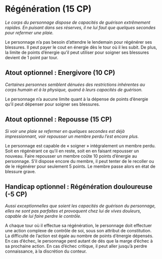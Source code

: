 # Régénération (15 CP)
*Le corps du personnage dispose de capacités de guérison extrêmement rapides. En puisant dans ses réserves, il ne lui faut que quelques secondes pour refermer une plaie.*

Le personnage n’a pas besoin d’attendre le lendemain pour régénérer ses blessures. Il peut payer le cout en énergie dès le tour où il les subit. De plus, la limite de points d’énergie qu’il peut utiliser pour soigner ses blessures devient de 1 point par tour.

## Atout optionnel : Energivore (10 CP)
*Certaines personnes semblent dénuées des restrictions inhérentes au corps humain et à la physique, quand à leurs capacités de guérison.*

Le personnage n’a aucune limite quant à la dépense de points d’énergie qu’il peut dépenser pour soigner ses blessures.

## Atout optionnel : Repousse (15 CP)
*Si voir une plaie se refermer en quelques secondes est déjà impressionnant, voir repousser un membre perdu l’est encore plus.*

Le personnage est capable de « soigner » intégralement un membre perdu. Soit en régénérant ce qu’il en reste, soit en en faisant repousser un nouveau. Faire repousser un membre coûte 10 points d’énergie au personnage. S’il dispose encore du membre, il peut tenter de le recoller ou de le régénérer pour seulement 5 points. Le membre passe alors en état de blessure grave.

## Handicap optionnel : Régénération douloureuse (-5 CP)
*Aussi exceptionnelles que soient les capacités de guérison du personnage, elles ne sont pas parfaites et provoquent chez lui de vives douleurs, capable de lui faire perdre le contrôle.*

A chaque tour où il effectue sa régénération, le personnage doit effectuer une action complexe de contrôle de soi, sous son attribut de constitution. La difficulté de l’action est égale au nombre de points d’énergie dépensés. En cas d’échec, le personnage perd autant de dés que la marge d’échec à sa prochaine action. En cas d’échec critique, il peut aller jusqu’à perdre connaissance, à la discrétion du conteur.
